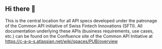 ## Hi there 👋

<!--

**Here are some ideas to get you started:**

🙋‍♀️ A short introduction - what is your organization all about?
🌈 Contribution guidelines - how can the community get involved?
👩‍💻 Useful resources - where can the community find your docs? Is there anything else the community should know?
🍿 Fun facts - what does your team eat for breakfast?
🧙 Remember, you can do mighty things with the power of [Markdown](https://docs.github.com/github/writing-on-github/getting-started-with-writing-and-formatting-on-github/basic-writing-and-formatting-syntax)
-->
This is the central location for all API specs developed under the patronage of the Common API initiative of Swiss Fintech Innovations (SFTI).
All documentation underlying these APIs (business requirements, use cases, etc.) can be found on the Confluence site of the Common API Initiative at <a href="https://c-a-p-s.atlassian.net/wiki/spaces/PUB/overview" target="_blank">https://c-a-p-s.atlassian.net/wiki/spaces/PUB/overview</a>
